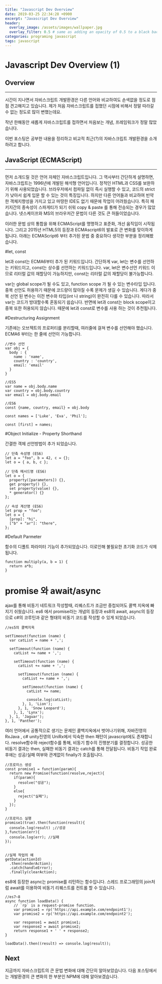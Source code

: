 ```yaml
---
title: "Javascript Dev Overview"
date: 2019-03-25 22:34:28 +0900
excerpt: "Javascript Dev Overview"
header:
  overlay_image: /assets/images/wallpaper.jpg
  overlay_filter: 0.5 # same as adding an opacity of 0.5 to a black background
categories: programing javascript
tags: javascript
---
```

Javascript Dev Overview (1)
=============

## Overview
* * *

시간이 지나면서 자비스크립트 개발환경은 다른 언어와 비교하여도 손색없을 정도로 점점 견고해지고 있습니다.
제가 처음 자바스크립트를 접했던 시점에 비해서 정말 따라갈 수 없는 정도로 많이 변했는데요.

작년 한해동안 새롭게 자바스크립트를 접하면서 처음보는 개념, 프레임워크가 정말 많았습니다.

이번 포스팅은 공부한 내용을 정리하고 비교적 최근(?)의 자바스크립트 개발환경을 소개하려고 합니다.

## JavaScript (ECMAScript)
* * *

먼저 소개드릴 것은 언어 자체인 자바스크립트입니다. 그 역사부터 간단하게 설명하면,
자바스크립트는 1996년에 개발된 해석형 언어입니다. 정적인 HTML과 CSS를 보완하기 위해 사용되었습니다.
브라우저에서 컴파일 없이 즉시 실행할 수 있고, 코드의 strict가 낮아서 쉽게 입문 할 수 있는 것이 특징입니다.
하지만 다른 언어들과 비교하여 빈약한 객체지향성을 가지고 있고 마땅한 IDE도 없기 때문에 작업이 어려웠습니다.
특히 패키지간의 종속성이 스파게티가 되기 쉬워 copy & paste 를 통해 전승되는 경우가 많았습니다.
넷스케이프와 MS의 브라우저간 문법이 다른 것도 큰 허들이었습니다.

이러한 문법 상의 통합을 위해 ECMAScript를 명명하고 표준화, 개선 움직임이 시작됩니다.
그리고 2015년 HTML5의 등장과 ECMAscript6의 발표로 큰 변화를 맞이하게 됩니다.
아래는 ECMAScript6 부터 추가된 문법 중 중요하다 생각한 부분을 정리해봤습니다.

#let, const

let과 const는 ECMA6부터 추가 된 키워드입니다.
간단하게 var, let는 변수를 선언하는 키워드이고, const는 상수를 선언하는 키워드입니다.
var, let은 변수선언 키워드 이므로 리터럴 값의 재할당이 가능하지만, const는 리터럴 값의 재할당이 불가능합니다.

var는 global scope가 될 수도 있고, function scope 가 될 수 있는 변수타입 입니다.
중복 선언도 허용하기 때문에 코드량이 많아질 수록 문제가 생길 수 있습니다.
게다가 중복 선언 된 변수는 이전 변수와 타입(int 나 string)이 완전히 다를 수 있습니다.
따라서 var는 코드가 방대할수록 혼동되기 쉽습니다.
반면에 let과 const는 block scope이고 중복 또한 허용되지 않습니다.
때문에 let과 const로 변수를 사용 하는 것이 추천됩니다.

#Destructuring Assignment

기존에는 오브젝트의 프로퍼티를 분리할때, 여러줄에 걸쳐 변수를 선언해야 했습니다.
ECMA6 부터는 한 줄에 선언이 가능합니다.

```
//변수 선언
var obj = {
  body : {
    name : 'name',
    country : 'country',
    email: 'email'
  }
}

//ES5
var name = obj.body.name
var country = obj.body.country
var email = obj.body.email

//ES6
const {name, country, email} = obj.body

const names = ['Luke', 'Eva', 'Phil']; 

const [first] = names;
```

#Object Initialize - Property Shorthand

간결한 객체 선언방법이 추가 되었습니다.

```
// 단축 속성명 (ES6)
let a = "foo", b = 42, c = {};
let o = { a, b, c };

// 단축 메서드명 (ES6)
let o = {
  property([parameters]) {},
  get property() {},
  set property(value) {},
  * generator() {}
};

// 속성 계산명 (ES6)
let prop = "foo";
let o = {
  [prop]: "hi",
  ["b" + "ar"]: "there",
};
```

#Default Parmeter

함수의 디폴트 파라미터 기능이 추가되었습니다.
이로인해 불필요한 초기화 코드가 삭제 됩니다.

```
function multiply(a, b = 1) {
  return a*b;
}
```

# promise 와 await/async

ajax를 통해 비동기 네트워크 작성할때, 리퀘스트가 조금만 중첩되어도 콜백 지옥에 빠지기 쉬웠습니다.
es6 에서 promise라는 개념의 등장과 es8의 await, async의 등장으로 c#의 코루틴과 같은 형태의 비동기 코드를 작성할 수 있게 되었습니다.

```
//es5의 콜백지옥

setTimeout(function (name) {
  var catList = name + ',';

  setTimeout(function (name) {
    catList += name + ',';

    setTimeout(function (name) {
      catList += name + ',';

      setTimeout(function (name) {
        catList += name + ',';

        setTimeout(function (name) {
          catList += name;

          console.log(catList);
        }, 1, 'Lion');
      }, 1, 'Snow Leopard');
    }, 1, 'Lynx');
  }, 1, 'Jaguar');
}, 1, 'Panther');
```

여러 언어에서 공통적으로 생기는 문제인 콜백지옥에서 벗어나기위해,
자바진영의 RxJava , c# unity진영의 UniRx에서 익숙한 then 패턴이 javascript에도 존재합니다.
resolve함수와 reject함수를 통해, 비동기 함수의 진행분기를 결정합니다.
성공한 비동기 결과는 then, 실패한 비동기 결과는 catch를 통해 전달됩니다.
비동기 작업 완료후에는 성공/실패 여부와 관계없이 finally가 호출됩니다.

```
//프로미스 생성
const promise1 = function(param){
  return new Promise(function(resolve,reject){
    if(param){
      resolve("성공");
    }
    else{
      reject("실패");
    }
  });
}

//프로미스 실행
promise1(true).then(function(result){
  console.log(result) ;//성공
},function(err){
  console.log(err); //실패
});


//실제 작업의 예
getData(actionId)
  .then(renderAction);
  .catch(handleError);
  .finally(clearAction);
```

es8에 등장한 async는 promise를 리턴하는 함수입니다.
스레드 프로그래밍의 join처럼 await를 이용하여 비동기 리퀘스트를 컨트롤 할 수 있습니다.
```
//es7~8
async function loadData() {
    // `rp` is a request-promise function.
    var promise1 = rp('https://api.example.com/endpoint1');
    var promise2 = rp('https://api.example.com/endpoint2');

    var response1 = await promise1;
    var response2 = await promise2;
    return response1 + ' ' + response2;
}

loadData().then((result) => console.log(result));
```

## Next
지금까지 자바스크립트의 큰 문법 변화에 대해 간단히 알아보았습니다.
다음 포스팅에서는 개발환경의 큰 변화의 한 부분인 NPM에 대해 알아보겠습니다.